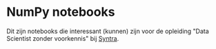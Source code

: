 # NumPy notebooks

Dit zijn notebooks die interessant (kunnen) zijn voor de opleiding "Data Scientist zonder voorkennis" bij [Syntra](https://www.syntra-ab.be/opleidingen/python-data-developer-zonder-voorkennis).
